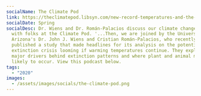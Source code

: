 ```yaml
---
socialName: The Climate Pod
link: https://theclimatepod.libsyn.com/new-record-temperatures-and-the-looming-extinction-crisis-w-washington-posts-matthew-cappucci-and-university-of-arizonas-dr-john-j-wiens-and-cristian-romn-palacios
socialDate: Spring
socialDesc: Dr. Wiens and Dr. Román-Palacios discuss our climate change paper
  with folks at the Climate Pod. '...Then, we are joined by the University of
  Arizona's Dr. John J. Wiens and Cristian Román-Palacios, who recently
  published a study that made headlines for its analysis on the potential
  extinction crisis looming if warming temperatures continue. They explain the
  major drivers behind extinction patterns and where plant and animal most
  likely to occur. View this podcast below.
tags:
  - "2020"
images:
  - /assets/images/socials/the-climate-pod.png
---
```

